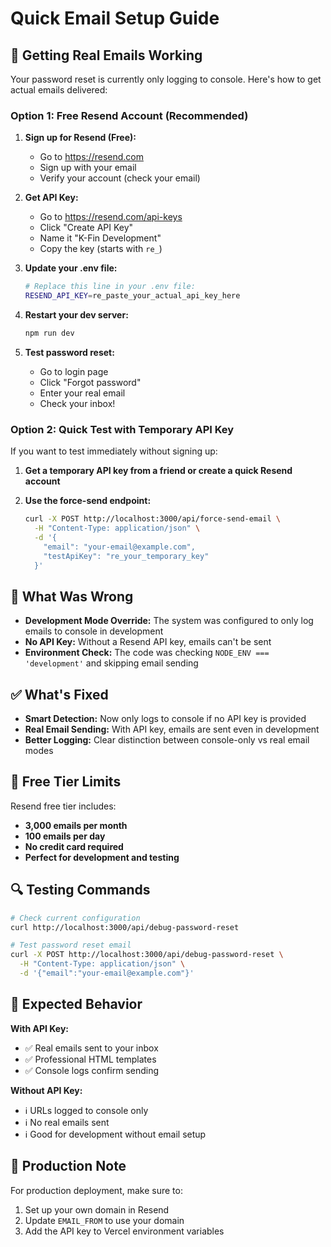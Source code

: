 # Quick Email Setup Guide

## 🚀 Getting Real Emails Working

Your password reset is currently only logging to console. Here's how to get actual emails delivered:

### Option 1: Free Resend Account (Recommended)

1. **Sign up for Resend (Free):**
   - Go to https://resend.com
   - Sign up with your email
   - Verify your account (check your email)

2. **Get API Key:**
   - Go to https://resend.com/api-keys
   - Click "Create API Key"
   - Name it "K-Fin Development"
   - Copy the key (starts with `re_`)

3. **Update your .env file:**
   ```bash
   # Replace this line in your .env file:
   RESEND_API_KEY=re_paste_your_actual_api_key_here
   ```

4. **Restart your dev server:**
   ```bash
   npm run dev
   ```

5. **Test password reset:**
   - Go to login page
   - Click "Forgot password"
   - Enter your real email
   - Check your inbox!

### Option 2: Quick Test with Temporary API Key

If you want to test immediately without signing up:

1. **Get a temporary API key from a friend or create a quick Resend account**

2. **Use the force-send endpoint:**
   ```bash
   curl -X POST http://localhost:3000/api/force-send-email \
     -H "Content-Type: application/json" \
     -d '{
       "email": "your-email@example.com",
       "testApiKey": "re_your_temporary_key"
     }'
   ```

## 🔧 What Was Wrong

- **Development Mode Override:** The system was configured to only log emails to console in development
- **No API Key:** Without a Resend API key, emails can't be sent
- **Environment Check:** The code was checking `NODE_ENV === 'development'` and skipping email sending

## ✅ What's Fixed

- **Smart Detection:** Now only logs to console if no API key is provided
- **Real Email Sending:** With API key, emails are sent even in development
- **Better Logging:** Clear distinction between console-only vs real email modes

## 🎯 Free Tier Limits

Resend free tier includes:
- **3,000 emails per month**
- **100 emails per day**
- **No credit card required**
- **Perfect for development and testing**

## 🔍 Testing Commands

```bash
# Check current configuration
curl http://localhost:3000/api/debug-password-reset

# Test password reset email
curl -X POST http://localhost:3000/api/debug-password-reset \
  -H "Content-Type: application/json" \
  -d '{"email":"your-email@example.com"}'
```

## 📧 Expected Behavior

**With API Key:**
- ✅ Real emails sent to your inbox
- ✅ Professional HTML templates
- ✅ Console logs confirm sending

**Without API Key:**
- ℹ️ URLs logged to console only
- ℹ️ No real emails sent
- ℹ️ Good for development without email setup

## 🚨 Production Note

For production deployment, make sure to:
1. Set up your own domain in Resend
2. Update `EMAIL_FROM` to use your domain
3. Add the API key to Vercel environment variables